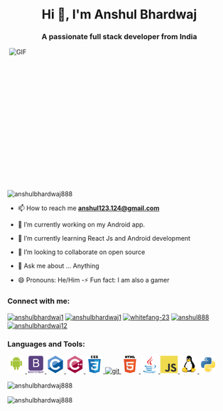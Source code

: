 


<h1 align="center">Hi 👋, I'm Anshul Bhardwaj</h1>
<h3 align="center">A passionate full stack developer from India</h3>
 <img align="right" alt="GIF" src="https://gist.github.com/MedRedha/fd8e2481bde2610c96b9aafde543879c" width="500" height="320" />

<p align="left"> <img src="https://komarev.com/ghpvc/?username=anshulbhardwaj888&label=Profile%20views&color=0e75b6&style=flat" alt="anshulbhardwaj888" /> </p>

- 📫 How to reach me **anshul123.124@gmail.com**

- 🔭 I’m currently working on my Android app.
- 🌱 I’m currently learning React Js and Android development
- 👯 I’m looking to collaborate on open source
- 💬 Ask me about ... Anything
- 😄 Pronouns: He/Him
-⚡ Fun fact: I am also a gamer

<h3 align="left">Connect with me:</h3>
<p align="left">
<a href="https://linkedin.com/in/anshulbhardwaj1" target="blank"><img align="center" src="https://raw.githubusercontent.com/rahuldkjain/github-profile-readme-generator/master/src/images/icons/Social/linked-in-alt.svg" alt="anshulbhardwaj1" height="30" width="40" /></a>
<a href="https://www.hackerrank.com/anshulbhardwaj1" target="blank"><img align="center" src="https://raw.githubusercontent.com/rahuldkjain/github-profile-readme-generator/master/src/images/icons/Social/hackerrank.svg" alt="anshulbhardwaj1" height="30" width="40" /></a>
<a href="https://codeforces.com/profile/whitefang-23" target="blank"><img align="center" src="https://cdn.jsdelivr.net/npm/simple-icons@3.0.1/icons/codeforces.svg" alt="whitefang-23" height="30" width="40" /></a>
<a href="https://www.leetcode.com/anshul888" target="blank"><img align="center" src="https://raw.githubusercontent.com/rahuldkjain/github-profile-readme-generator/master/src/images/icons/Social/leet-code.svg" alt="anshul888" height="30" width="40" /></a>
<a href="https://auth.geeksforgeeks.org/user/anshulbhardwaj12" target="blank"><img align="center" src="https://raw.githubusercontent.com/rahuldkjain/github-profile-readme-generator/master/src/images/icons/Social/geeks-for-geeks.svg" alt="anshulbhardwaj12" height="30" width="40" /></a>
</p>

<h3 align="left">Languages and Tools:</h3>
<p align="left"> <a href="https://developer.android.com" target="_blank"> <img src="https://raw.githubusercontent.com/devicons/devicon/master/icons/android/android-original-wordmark.svg" alt="android" width="40" height="40"/> </a> <a href="https://getbootstrap.com" target="_blank"> <img src="https://raw.githubusercontent.com/devicons/devicon/master/icons/bootstrap/bootstrap-plain-wordmark.svg" alt="bootstrap" width="40" height="40"/> </a> <a href="https://www.cprogramming.com/" target="_blank"> <img src="https://raw.githubusercontent.com/devicons/devicon/master/icons/c/c-original.svg" alt="c" width="40" height="40"/> </a> <a href="https://www.w3schools.com/cpp/" target="_blank"> <img src="https://raw.githubusercontent.com/devicons/devicon/master/icons/cplusplus/cplusplus-original.svg" alt="cplusplus" width="40" height="40"/> </a> <a href="https://www.w3schools.com/css/" target="_blank"> <img src="https://raw.githubusercontent.com/devicons/devicon/master/icons/css3/css3-original-wordmark.svg" alt="css3" width="40" height="40"/> </a> <a href="https://git-scm.com/" target="_blank"> <img src="https://www.vectorlogo.zone/logos/git-scm/git-scm-icon.svg" alt="git" width="40" height="40"/> </a> <a href="https://www.w3.org/html/" target="_blank"> <img src="https://raw.githubusercontent.com/devicons/devicon/master/icons/html5/html5-original-wordmark.svg" alt="html5" width="40" height="40"/> </a> <a href="https://www.java.com" target="_blank"> <img src="https://raw.githubusercontent.com/devicons/devicon/master/icons/java/java-original.svg" alt="java" width="40" height="40"/> </a> <a href="https://developer.mozilla.org/en-US/docs/Web/JavaScript" target="_blank"> <img src="https://raw.githubusercontent.com/devicons/devicon/master/icons/javascript/javascript-original.svg" alt="javascript" width="40" height="40"/> </a> <a href="https://www.linux.org/" target="_blank"> <img src="https://raw.githubusercontent.com/devicons/devicon/master/icons/linux/linux-original.svg" alt="linux" width="40" height="40"/> </a> <a href="https://www.python.org" target="_blank"> <img src="https://raw.githubusercontent.com/devicons/devicon/master/icons/python/python-original.svg" alt="python" width="40" height="40"/> </a> </p>

<p><img align="center" src="https://github-readme-stats.vercel.app/api/top-langs?username=anshulbhardwaj888&show_icons=true&locale=en&layout=compact" alt="anshulbhardwaj888" /></p>

<p><img align="center" src="https://github-readme-streak-stats.herokuapp.com/?user=anshulbhardwaj888&" alt="anshulbhardwaj888" /></p>

